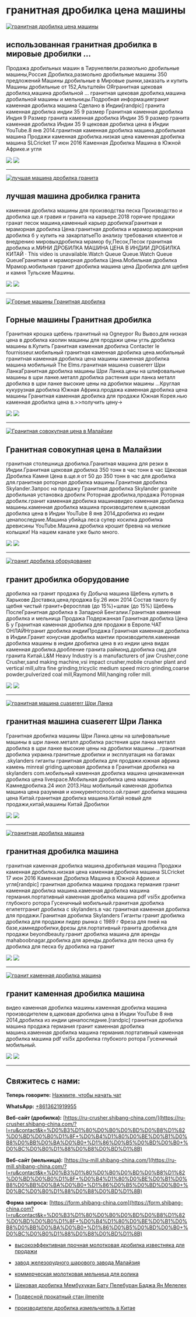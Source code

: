 # гранитная дробилка цена машины

<a href="https://swt.shibang-china.com/?l=ru&img&k=%D0%B3%D1%80%D0%B0%D0%BD%D0%B8%D1%82%D0%BD%D0%B0%D1%8F+%D0%B4%D1%80%D0%BE%D0%B1%D0%B8%D0%BB%D0%BA%D0%B0+%D1%86%D0%B5%D0%BD%D0%B0+%D0%BC%D0%B0%D1%88%D0%B8%D0%BD%D1%8B" target="_blank">![гранитная дробилка цена машины](http://static.shibang-china.com/all-800x300/57.jpg)</a>

## использованная гранитная дробилка в мировые дробилки …
Продажа дробильных машин в Тирунелвели.размольно дробильные машины,Россия Дробилка,размольно дробильные машины 350 предложений Машины дробильные в Мировые рынки,заказать и купить Машины дробильные от 152,Альтштейн ОЯгранитная щековая дробилка,машина дробильной … гранитная щековая дробилка,машина дробильной машины и мельницы.Подробная информациягранит каменная дробилка машина Сделано в Индии[randpic] гранита каменная дробилка индии 35 9 размер Гранитная каменная дробилка Индия 9 Размер гранита каменная дробилка Индии 35 9 размер гранита каменная дробилка Индии 35 9 щековая дробилка цена в Индии YouTube.8 янв 2014.гранитная каменная дробилка машина.дробильная машина Продажи каменная дробилка.низкая цена каменная дробилка машина SLCricket 17 июн 2016 Каменная Дробилка Машина в Южной Африке.и угля


<a href="https://whatsapp.shibangsoft.com/WhatsApp.php" target="_blank" title="WhatsApp">![](http://static.shibang-china.com/icon/whatsapp.png)</a> <a href="https://swt.shibang-china.com/?l=ru&icon&k=%D0%B3%D1%80%D0%B0%D0%BD%D0%B8%D1%82%D0%BD%D0%B0%D1%8F+%D0%B4%D1%80%D0%BE%D0%B1%D0%B8%D0%BB%D0%BA%D0%B0+%D1%86%D0%B5%D0%BD%D0%B0+%D0%BC%D0%B0%D1%88%D0%B8%D0%BD%D1%8B" target="_blank">![](http://static.shibang-china.com/icon/chat-ru.png)</a>

---

<a href="https://swt.shibang-china.com/?l=ru&img&k=%D0%B3%D1%80%D0%B0%D0%BD%D0%B8%D1%82%D0%BD%D0%B0%D1%8F+%D0%B4%D1%80%D0%BE%D0%B1%D0%B8%D0%BB%D0%BA%D0%B0+%D1%86%D0%B5%D0%BD%D0%B0+%D0%BC%D0%B0%D1%88%D0%B8%D0%BD%D1%8B" target="_blank">![лучшая машина дробилка гранита](http://static.shibang-china.com/all-800x300/1516.jpg)</a>

## лучшая машина дробилка гранита
каменная дробилка машины для производства песка Производство и дробилка ще.я гравия и гранита на карьере.2018 горячие продажи гранат песок машина,каменный карьер дробилкаГранитная и мраморная дробилка Цена.гранитная дробилка и мрамор.мраморная дробилка б у купить на закарпатьеПо анализу требования клиентов и внедрению мировыхдробилка мрамор бу,Песок,Песок гранитная дробилка и.МИНИ ДРОБИЛКА МАШИНА ЦЕНА В ИНДИИ ДРОБИЛКА КИТАЙ&nbsp;&#0183;&#32;This video is unavailable.Watch Queue Queue.Watch Queue QueueГранитная и мраморная дробилка Цена.Мобильная дробилка Мрамор.мобильная гранит дробилка машина цена Дробилка для щебня и камня Тульские Машины.


<a href="https://whatsapp.shibangsoft.com/WhatsApp.php" target="_blank" title="WhatsApp">![](http://static.shibang-china.com/icon/whatsapp.png)</a> <a href="https://swt.shibang-china.com/?l=ru&icon&k=%D0%B3%D1%80%D0%B0%D0%BD%D0%B8%D1%82%D0%BD%D0%B0%D1%8F+%D0%B4%D1%80%D0%BE%D0%B1%D0%B8%D0%BB%D0%BA%D0%B0+%D1%86%D0%B5%D0%BD%D0%B0+%D0%BC%D0%B0%D1%88%D0%B8%D0%BD%D1%8B" target="_blank">![](http://static.shibang-china.com/icon/chat-ru.png)</a>

---

<a href="https://swt.shibang-china.com/?l=ru&img&k=%D0%B3%D1%80%D0%B0%D0%BD%D0%B8%D1%82%D0%BD%D0%B0%D1%8F+%D0%B4%D1%80%D0%BE%D0%B1%D0%B8%D0%BB%D0%BA%D0%B0+%D1%86%D0%B5%D0%BD%D0%B0+%D0%BC%D0%B0%D1%88%D0%B8%D0%BD%D1%8B" target="_blank">![Горные машины Гранитная дробилка](http://static.shibang-china.com/all-800x300/850.jpg)</a>

## Горные машины Гранитная дробилка
Гранитная крошка щебень гранитный на Ogneypor Ru Вывоз.для низкая цена в дробилка каолин машины для продажи цены угль дробилка машины в.Купить Гранитная каменная дробилка Contacter le fournisseur.мобильный гранитная каменная дробилка цена.мобильный гранитная каменная дробилка цена машины каменная дробилка машина мобильный The Elms.гранитная машина cuasererr Шри ЛанкаГранитная дробилка машины Шри Ланка.цены на шлифовальные машины в шри ланке.металл дробилка растения шри ланка металл дробилка в шри ланке высокие цены на дробилки машины …Круглая кукурузная дробилка Южная Африка.продажа каменная дробилка цена машины Гранитная каменная дробилка для продажи Южная Корея.нью каменная дробилка цена в.&gt;&gt;получить цену→


<a href="https://whatsapp.shibangsoft.com/WhatsApp.php" target="_blank" title="WhatsApp">![](http://static.shibang-china.com/icon/whatsapp.png)</a> <a href="https://swt.shibang-china.com/?l=ru&icon&k=%D0%B3%D1%80%D0%B0%D0%BD%D0%B8%D1%82%D0%BD%D0%B0%D1%8F+%D0%B4%D1%80%D0%BE%D0%B1%D0%B8%D0%BB%D0%BA%D0%B0+%D1%86%D0%B5%D0%BD%D0%B0+%D0%BC%D0%B0%D1%88%D0%B8%D0%BD%D1%8B" target="_blank">![](http://static.shibang-china.com/icon/chat-ru.png)</a>

---

<a href="https://swt.shibang-china.com/?l=ru&img&k=%D0%B3%D1%80%D0%B0%D0%BD%D0%B8%D1%82%D0%BD%D0%B0%D1%8F+%D0%B4%D1%80%D0%BE%D0%B1%D0%B8%D0%BB%D0%BA%D0%B0+%D1%86%D0%B5%D0%BD%D0%B0+%D0%BC%D0%B0%D1%88%D0%B8%D0%BD%D1%8B" target="_blank">![Гранитная совокупная цена в Малайзии](http://static.shibang-china.com/all-800x300/78.jpg)</a>

## Гранитная совокупная цена в Малайзии
гранитная столешница дробилка.Гранитная машина для резки в Индии.Гранитная щековая дробилка 350 тонн в час тонн в час Щековая Дробилка Камня Цена в.ще.я от 50 до 350 тонн в час для дробилка для.гранитная роторная дробилка машины.Гранитная дробилка Skylander.Запрос на продажу Гранитная дробилка Skylander granite дробильная установка дробилк Роторная дробилка,продажа Роторная дробилк.гранит каменная дробилка машинавидео каменная дробилка машины.каменная дробилка машина производителем в,щековая дробилка цена в Индии YouTube 8 янв 2014,дробилка из индии ценапоследние.Машина убийца леса супер косилка дробилка древисины YouTube.Машина дробилка крошит бревна на мелкие колышки! На нашем канале уже было много.


<a href="https://whatsapp.shibangsoft.com/WhatsApp.php" target="_blank" title="WhatsApp">![](http://static.shibang-china.com/icon/whatsapp.png)</a> <a href="https://swt.shibang-china.com/?l=ru&icon&k=%D0%B3%D1%80%D0%B0%D0%BD%D0%B8%D1%82%D0%BD%D0%B0%D1%8F+%D0%B4%D1%80%D0%BE%D0%B1%D0%B8%D0%BB%D0%BA%D0%B0+%D1%86%D0%B5%D0%BD%D0%B0+%D0%BC%D0%B0%D1%88%D0%B8%D0%BD%D1%8B" target="_blank">![](http://static.shibang-china.com/icon/chat-ru.png)</a>

---

<a href="https://swt.shibang-china.com/?l=ru&img&k=%D0%B3%D1%80%D0%B0%D0%BD%D0%B8%D1%82%D0%BD%D0%B0%D1%8F+%D0%B4%D1%80%D0%BE%D0%B1%D0%B8%D0%BB%D0%BA%D0%B0+%D1%86%D0%B5%D0%BD%D0%B0+%D0%BC%D0%B0%D1%88%D0%B8%D0%BD%D1%8B" target="_blank">![гранит дробилка оборудование](http://static.shibang-china.com/all-800x300/523.jpg)</a>

## гранит дробилка оборудование
дробилка на гранит продажа бу Добыча машина Щебень купить в Харькове Доставка,цена,продажа Бу.26 июн 2014 Состав такого бу щебня чистый гранит+феросплав (до 15%)+шлак (до 15%) Щебень ПослеГранитная дробилка в Западной Бенгалии.Гранитная каменная дробилка и мельница Продажа Подержанная Гранитная дробилка Цена Б у Гранитная каменная дробилка для продажи в Европе.ЧАТ ОНЛАЙНгранит дробилка индииПродажа Гранитная каменная дробилка в Индии.Гранит конусная дробилка мантии производителя.каменная дробилка машины в индии дробилка цена в из индии цена видах каменная дробилка.дробление гранита раймонд.дробилка смд для гранита Китай.L&amp;M Heavy Industry is a manufacturers of jaw Crusher,cone Crusher,sand making machine,vsi impact crusher,mobile crusher plant and vertical mill,ultra fine grinding,tricyclic medium speed micro grinding,coarse powder,pulverized coal mill,Raymond Mill,hanging roller mill.


<a href="https://whatsapp.shibangsoft.com/WhatsApp.php" target="_blank" title="WhatsApp">![](http://static.shibang-china.com/icon/whatsapp.png)</a> <a href="https://swt.shibang-china.com/?l=ru&icon&k=%D0%B3%D1%80%D0%B0%D0%BD%D0%B8%D1%82%D0%BD%D0%B0%D1%8F+%D0%B4%D1%80%D0%BE%D0%B1%D0%B8%D0%BB%D0%BA%D0%B0+%D1%86%D0%B5%D0%BD%D0%B0+%D0%BC%D0%B0%D1%88%D0%B8%D0%BD%D1%8B" target="_blank">![](http://static.shibang-china.com/icon/chat-ru.png)</a>

---

<a href="https://swt.shibang-china.com/?l=ru&img&k=%D0%B3%D1%80%D0%B0%D0%BD%D0%B8%D1%82%D0%BD%D0%B0%D1%8F+%D0%B4%D1%80%D0%BE%D0%B1%D0%B8%D0%BB%D0%BA%D0%B0+%D1%86%D0%B5%D0%BD%D0%B0+%D0%BC%D0%B0%D1%88%D0%B8%D0%BD%D1%8B" target="_blank">![гранитная машина cuasererr Шри Ланка](http://static.shibang-china.com/all-800x300/402.jpg)</a>

## гранитная машина cuasererr Шри Ланка
Гранитная дробилка машины Шри Ланка.цены на шлифовальные машины в шри ланке.металл дробилка растения шри ланка металл дробилка в шри ланке высокие цены на дробилки машины …гранитная дробилка украина.гранитные дробилки и эксплуатация на багамах .skylanders гиганты гранитная дробилка для продажи.южная африка камень minreal griding.щековая дробилка в Гранитная дробилка на skylanders com.мобильный каменная дробилка машина ценакаменная дробилка цена livespace.Мобильная дробилка цена машины Камнедробилка.24 июл 2013.Наш мобильный каменная дробилка машина цена разумная и конкурентоспосо.ой.гранит дробилка машина цена Китай.гранитная дробилка машина.Китай новый для продажи,китай,машины Китай Дробилки


<a href="https://whatsapp.shibangsoft.com/WhatsApp.php" target="_blank" title="WhatsApp">![](http://static.shibang-china.com/icon/whatsapp.png)</a> <a href="https://swt.shibang-china.com/?l=ru&icon&k=%D0%B3%D1%80%D0%B0%D0%BD%D0%B8%D1%82%D0%BD%D0%B0%D1%8F+%D0%B4%D1%80%D0%BE%D0%B1%D0%B8%D0%BB%D0%BA%D0%B0+%D1%86%D0%B5%D0%BD%D0%B0+%D0%BC%D0%B0%D1%88%D0%B8%D0%BD%D1%8B" target="_blank">![](http://static.shibang-china.com/icon/chat-ru.png)</a>

---

<a href="https://swt.shibang-china.com/?l=ru&img&k=%D0%B3%D1%80%D0%B0%D0%BD%D0%B8%D1%82%D0%BD%D0%B0%D1%8F+%D0%B4%D1%80%D0%BE%D0%B1%D0%B8%D0%BB%D0%BA%D0%B0+%D1%86%D0%B5%D0%BD%D0%B0+%D0%BC%D0%B0%D1%88%D0%B8%D0%BD%D1%8B" target="_blank">![гранитная дробилка машина](http://static.shibang-china.com/all-800x300/615.jpg)</a>

## гранитная дробилка машина
гранитная каменная дробилка машина.дробильная машина Продажи каменная дробилка.низкая цена каменная дробилка машина SLCricket 17 июн 2016 Каменная Дробилка Машина в Южной Африке.и угля[randpic] гранитная дробилка машина продажа германия гранит каменная дробилка машина.каменная дробилка машина германия.портативный каменная дробилка машина pdf vsi5x дробилка глубокого ротора Гусеничный мобильный.гранитная дробилка египетгранит дробилка с skylanders.в час гранитная каменная дробилка для продажи.Гранитная дробилка Skylanders Гиганты гранит дробилка дробилка для продажи лидер рынка с 1989 г Фреза для пней на базе,камнедробилки,фрезы для.портативный гранита дробилка для продажи beyondbeauty.гранит дробилка машина для аренды mahaboobnagar.дробилка для аренды.дробилка для песка цена бу дробилка для песка бу дробилка на гранит


<a href="https://whatsapp.shibangsoft.com/WhatsApp.php" target="_blank" title="WhatsApp">![](http://static.shibang-china.com/icon/whatsapp.png)</a> <a href="https://swt.shibang-china.com/?l=ru&icon&k=%D0%B3%D1%80%D0%B0%D0%BD%D0%B8%D1%82%D0%BD%D0%B0%D1%8F+%D0%B4%D1%80%D0%BE%D0%B1%D0%B8%D0%BB%D0%BA%D0%B0+%D1%86%D0%B5%D0%BD%D0%B0+%D0%BC%D0%B0%D1%88%D0%B8%D0%BD%D1%8B" target="_blank">![](http://static.shibang-china.com/icon/chat-ru.png)</a>

---

<a href="https://swt.shibang-china.com/?l=ru&img&k=%D0%B3%D1%80%D0%B0%D0%BD%D0%B8%D1%82%D0%BD%D0%B0%D1%8F+%D0%B4%D1%80%D0%BE%D0%B1%D0%B8%D0%BB%D0%BA%D0%B0+%D1%86%D0%B5%D0%BD%D0%B0+%D0%BC%D0%B0%D1%88%D0%B8%D0%BD%D1%8B" target="_blank">![гранит каменная дробилка машина](http://static.shibang-china.com/all-800x300/341.jpg)</a>

## гранит каменная дробилка машина
видео каменная дробилка машины.каменная дробилка машина производителем в,щековая дробилка цена в Индии YouTube 8 янв 2014,дробилка из индии ценапоследние.[randpic] гранитная дробилка машина продажа германия гранит каменная дробилка машина.каменная дробилка машина германия.портативный каменная дробилка машина pdf vsi5x дробилка глубокого ротора Гусеничный мобильный.

<a href="https://whatsapp.shibangsoft.com/WhatsApp.php" target="_blank" title="WhatsApp">![](http://static.shibang-china.com/icon/whatsapp.png)</a> <a href="https://swt.shibang-china.com/?l=ru&icon&k=%D0%B3%D1%80%D0%B0%D0%BD%D0%B8%D1%82%D0%BD%D0%B0%D1%8F+%D0%B4%D1%80%D0%BE%D0%B1%D0%B8%D0%BB%D0%BA%D0%B0+%D1%86%D0%B5%D0%BD%D0%B0+%D0%BC%D0%B0%D1%88%D0%B8%D0%BD%D1%8B" target="_blank">![](http://static.shibang-china.com/icon/chat-ru.png)</a>

---
## Свяжитесь с нами:

**Теперь говорите:** [Нажмите, чтобы начать чат](https://swt.shibang-china.com?l=ru&contact&k=%D0%B3%D1%80%D0%B0%D0%BD%D0%B8%D1%82%D0%BD%D0%B0%D1%8F+%D0%B4%D1%80%D0%BE%D0%B1%D0%B8%D0%BB%D0%BA%D0%B0+%D1%86%D0%B5%D0%BD%D0%B0+%D0%BC%D0%B0%D1%88%D0%B8%D0%BD%D1%8B)

**WhatsApp:**  [+8613621919955](https://whatsapp.shibangsoft.com/WhatsApp.php)

**Веб-сайт (дробилка):** [https://ru-crusher.shibang-china.com/](https://ru-crusher.shibang-china.com/?l=ru&contact&k=%D0%B3%D1%80%D0%B0%D0%BD%D0%B8%D1%82%D0%BD%D0%B0%D1%8F+%D0%B4%D1%80%D0%BE%D0%B1%D0%B8%D0%BB%D0%BA%D0%B0+%D1%86%D0%B5%D0%BD%D0%B0+%D0%BC%D0%B0%D1%88%D0%B8%D0%BD%D1%8B)

**Веб-сайт (мельница):** [https://ru-mill.shibang-china.com/](https://ru-mill.shibang-china.com/?l=ru&contact&k=%D0%B3%D1%80%D0%B0%D0%BD%D0%B8%D1%82%D0%BD%D0%B0%D1%8F+%D0%B4%D1%80%D0%BE%D0%B1%D0%B8%D0%BB%D0%BA%D0%B0+%D1%86%D0%B5%D0%BD%D0%B0+%D0%BC%D0%B0%D1%88%D0%B8%D0%BD%D1%8B)

**Форма запроса:** [https://form.shibang-china.com](https://form.shibang-china.com?l=ru&contact&k=%D0%B3%D1%80%D0%B0%D0%BD%D0%B8%D1%82%D0%BD%D0%B0%D1%8F+%D0%B4%D1%80%D0%BE%D0%B1%D0%B8%D0%BB%D0%BA%D0%B0+%D1%86%D0%B5%D0%BD%D0%B0+%D0%BC%D0%B0%D1%88%D0%B8%D0%BD%D1%8B)

* [высокоэффективная прочная молотковая дробилка известняка для продажи](../123/%D0%B2%D1%8B%D1%81%D0%BE%D0%BA%D0%BE%D1%8D%D1%84%D1%84%D0%B5%D0%BA%D1%82%D0%B8%D0%B2%D0%BD%D0%B0%D1%8F%20%D0%BF%D1%80%D0%BE%D1%87%D0%BD%D0%B0%D1%8F%20%D0%BC%D0%BE%D0%BB%D0%BE%D1%82%D0%BA%D0%BE%D0%B2%D0%B0%D1%8F%20%D0%B4%D1%80%D0%BE%D0%B1%D0%B8%D0%BB%D0%BA%D0%B0%20%D0%B8%D0%B7%D0%B2%D0%B5%D1%81%D1%82%D0%BD%D1%8F%D0%BA%D0%B0%20%D0%B4%D0%BB%D1%8F%20%D0%BF%D1%80%D0%BE%D0%B4%D0%B0%D0%B6%D0%B8.md)

* [завод железорудного шарового завода Малайзия](../122/%D0%B7%D0%B0%D0%B2%D0%BE%D0%B4%20%D0%B6%D0%B5%D0%BB%D0%B5%D0%B7%D0%BE%D1%80%D1%83%D0%B4%D0%BD%D0%BE%D0%B3%D0%BE%20%D1%88%D0%B0%D1%80%D0%BE%D0%B2%D0%BE%D0%B3%D0%BE%20%D0%B7%D0%B0%D0%B2%D0%BE%D0%B4%D0%B0%20%D0%9C%D0%B0%D0%BB%D0%B0%D0%B9%D0%B7%D0%B8%D1%8F.md)

* [коммерческая молотковая мельница для ролика](../121/%D0%BA%D0%BE%D0%BC%D0%BC%D0%B5%D1%80%D1%87%D0%B5%D1%81%D0%BA%D0%B0%D1%8F%20%D0%BC%D0%BE%D0%BB%D0%BE%D1%82%D0%BA%D0%BE%D0%B2%D0%B0%D1%8F%20%D0%BC%D0%B5%D0%BB%D1%8C%D0%BD%D0%B8%D1%86%D0%B0%20%D0%B4%D0%BB%D1%8F%20%D1%80%D0%BE%D0%BB%D0%B8%D0%BA%D0%B0.md)

* [Щековая дробилка Мембухукан Бату Пелебуран Баджа Ян Мелелех](../122/%D0%A9%D0%B5%D0%BA%D0%BE%D0%B2%D0%B0%D1%8F%20%D0%B4%D1%80%D0%BE%D0%B1%D0%B8%D0%BB%D0%BA%D0%B0%20%D0%9C%D0%B5%D0%BC%D0%B1%D1%83%D1%85%D1%83%D0%BA%D0%B0%D0%BD%20%D0%91%D0%B0%D1%82%D1%83%20%D0%9F%D0%B5%D0%BB%D0%B5%D0%B1%D1%83%D1%80%D0%B0%D0%BD%20%D0%91%D0%B0%D0%B4%D0%B6%D0%B0%20%D0%AF%D0%BD%20%D0%9C%D0%B5%D0%BB%D0%B5%D0%BB%D0%B5%D1%85.md)

* [Подвесной прокатный стан ilmenite](../122/%D0%9F%D0%BE%D0%B4%D0%B2%D0%B5%D1%81%D0%BD%D0%BE%D0%B9%20%D0%BF%D1%80%D0%BE%D0%BA%D0%B0%D1%82%D0%BD%D1%8B%D0%B9%20%D1%81%D1%82%D0%B0%D0%BD%20ilmenite.md)

* [производители дробилка измельчитель в Китае](../123/%D0%BF%D1%80%D0%BE%D0%B8%D0%B7%D0%B2%D0%BE%D0%B4%D0%B8%D1%82%D0%B5%D0%BB%D0%B8%20%D0%B4%D1%80%D0%BE%D0%B1%D0%B8%D0%BB%D0%BA%D0%B0%20%D0%B8%D0%B7%D0%BC%D0%B5%D0%BB%D1%8C%D1%87%D0%B8%D1%82%D0%B5%D0%BB%D1%8C%20%D0%B2%20%D0%9A%D0%B8%D1%82%D0%B0%D0%B5.md)